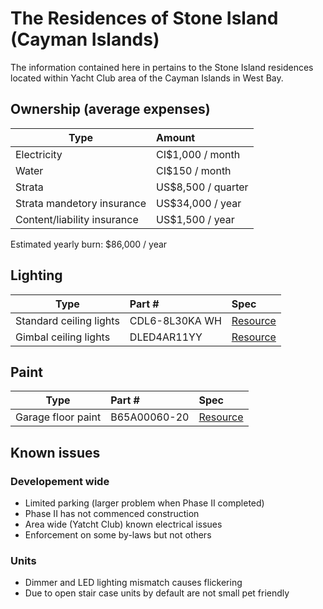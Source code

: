 # The Residences of Stone Island (Cayman Islands)

The information contained here in pertains to the Stone Island residences located within Yacht Club area of the Cayman Islands in West Bay. 

## Ownership (average expenses)

| Type  | Amount         | 
| ----- |:-------------- |
| Electricity | CI$1,000 / month |
| Water | CI$150 / month |
| Strata | US$8,500 / quarter |
| Strata mandetory insurance | US$34,000 / year |
| Content/liability insurance | US$1,500 / year |

Estimated yearly burn: $86,000 / year

## Lighting

| Type                    | Part #         | Spec  |
| ----------------------- |:-------------- | :----- |
| Standard ceiling lights | CDL6-8L30KA WH | [Resource](https://github.com/sagewrk/stone-island/blob/main/pdf/standard-ceiling-lights.pdf) |
| Gimbal ceiling lights   | DLED4AR11YY    | [Resource](https://github.com/sagewrk/stone-island/blob/main/pdf/ceiling-lights.pdf) |

## Paint

| Type                | Part #           | Spec  |
| ------------------- |:------------- | :----- |
| Garage floor paint  | B65A00060-20  | [Resource](https://www.sherwin-williams.com/architects-specifiers-designers/products/armorseal-rexthane-i?itemCatentryId=18424) |

## Known issues

### Developement wide
* Limited parking (larger problem when Phase II completed)
* Phase II has not commenced construction
* Area wide (Yatcht Club) known electrical issues
* Enforcement on some by-laws but not others

### Units
* Dimmer and LED lighting mismatch causes flickering
* Due to open stair case units by default are not small pet friendly
